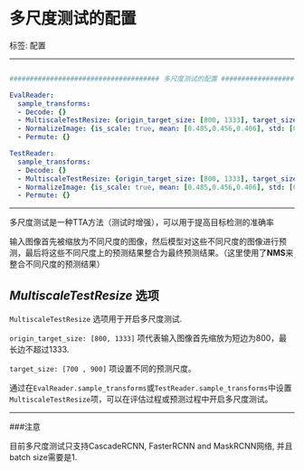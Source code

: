 # 多尺度测试的配置

标签: 配置

---
```yaml

##################################### 多尺度测试的配置 #####################################

EvalReader:
  sample_transforms:
  - Decode: {}
  - MultiscaleTestResize: {origin_target_size: [800, 1333], target_size: [700 , 900]}
  - NormalizeImage: {is_scale: true, mean: [0.485,0.456,0.406], std: [0.229, 0.224,0.225]}
  - Permute: {}

TestReader:
  sample_transforms:
  - Decode: {}
  - MultiscaleTestResize: {origin_target_size: [800, 1333], target_size: [700 , 900]}
  - NormalizeImage: {is_scale: true, mean: [0.485,0.456,0.406], std: [0.229, 0.224,0.225]}
  - Permute: {}
```

---

多尺度测试是一种TTA方法（测试时增强），可以用于提高目标检测的准确率

输入图像首先被缩放为不同尺度的图像，然后模型对这些不同尺度的图像进行预测，最后将这些不同尺度上的预测结果整合为最终预测结果。（这里使用了**NMS**来整合不同尺度的预测结果）

## _MultiscaleTestResize_ 选项

`MultiscaleTestResize` 选项用于开启多尺度测试. 

`origin_target_size: [800, 1333]` 项代表输入图像首先缩放为短边为800，最长边不超过1333.

`target_size: [700 , 900]` 项设置不同的预测尺度。

通过在`EvalReader.sample_transforms`或`TestReader.sample_transforms`中设置`MultiscaleTestResize`项，可以在评估过程或预测过程中开启多尺度测试。

---

###注意

目前多尺度测试只支持CascadeRCNN, FasterRCNN and MaskRCNN网络, 并且batch size需要是1.